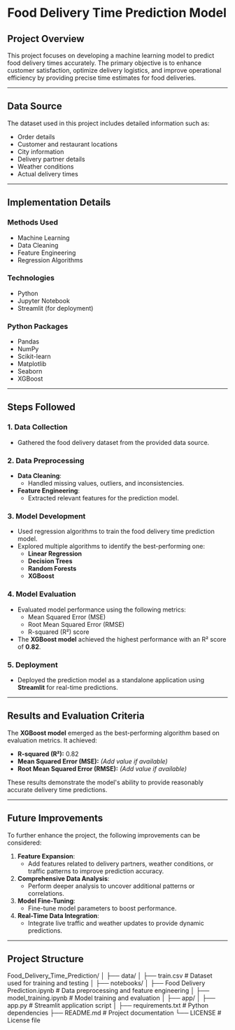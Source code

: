# Food Delivery Time Prediction Model

## **Project Overview**
This project focuses on developing a machine learning model to predict food delivery times accurately. The primary objective is to enhance customer satisfaction, optimize delivery logistics, and improve operational efficiency by providing precise time estimates for food deliveries.

---

## **Data Source**
The dataset used in this project includes detailed information such as:
- Order details
- Customer and restaurant locations
- City information
- Delivery partner details
- Weather conditions
- Actual delivery times

---

## **Implementation Details**

### **Methods Used**
- Machine Learning
- Data Cleaning
- Feature Engineering
- Regression Algorithms

### **Technologies**
- Python
- Jupyter Notebook
- Streamlit (for deployment)

### **Python Packages**
- Pandas
- NumPy
- Scikit-learn
- Matplotlib
- Seaborn
- XGBoost

---

## **Steps Followed**

### 1. **Data Collection**
- Gathered the food delivery dataset from the provided data source.

### 2. **Data Preprocessing**
- **Data Cleaning**:
  - Handled missing values, outliers, and inconsistencies.
- **Feature Engineering**:
  - Extracted relevant features for the prediction model.

### 3. **Model Development**
- Used regression algorithms to train the food delivery time prediction model.
- Explored multiple algorithms to identify the best-performing one:
  - **Linear Regression**
  - **Decision Trees**
  - **Random Forests**
  - **XGBoost**

### 4. **Model Evaluation**
- Evaluated model performance using the following metrics:
  - Mean Squared Error (MSE)
  - Root Mean Squared Error (RMSE)
  - R-squared (R²) score
- The **XGBoost model** achieved the highest performance with an R² score of **0.82**.

### 5. **Deployment**
- Deployed the prediction model as a standalone application using **Streamlit** for real-time predictions.

---

## **Results and Evaluation Criteria**
The **XGBoost model** emerged as the best-performing algorithm based on evaluation metrics. It achieved:
- **R-squared (R²):** 0.82
- **Mean Squared Error (MSE):** _(Add value if available)_
- **Root Mean Squared Error (RMSE):** _(Add value if available)_

These results demonstrate the model's ability to provide reasonably accurate delivery time predictions.

---

## **Future Improvements**
To further enhance the project, the following improvements can be considered:
1. **Feature Expansion**:
   - Add features related to delivery partners, weather conditions, or traffic patterns to improve prediction accuracy.
2. **Comprehensive Data Analysis**:
   - Perform deeper analysis to uncover additional patterns or correlations.
3. **Model Fine-Tuning**:
   - Fine-tune model parameters to boost performance.
4. **Real-Time Data Integration**:
   - Integrate live traffic and weather updates to provide dynamic predictions.

---

## **Project Structure**
Food_Delivery_Time_Prediction/ │ ├── data/ │ ├── train.csv # Dataset used for training and testing │ ├── notebooks/ │ ├── Food Delivery Prediction.ipynb # Data preprocessing and feature engineering │ ├── model_training.ipynb # Model training and evaluation │ ├── app/ │ ├── app.py # Streamlit application script │ ├── requirements.txt # Python dependencies ├── README.md # Project documentation └── LICENSE # License file
